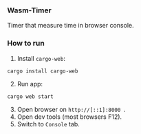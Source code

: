 ### Wasm-Timer

Timer that measure time in browser console.

### How to run

1. Install `cargo-web`:
```
cargo install cargo-web
```

2. Run app:
```
cargo web start
```

3. Open browser on `http://[::1]:8000 `.
4. Open dev tools (most browsers F12).
5. Switch to `Console` tab.
